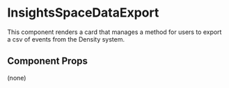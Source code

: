 # InsightsSpaceDataExport

This component renders a card that manages a method for users to export a csv of events from the
Density system.

## Component Props
(none)

